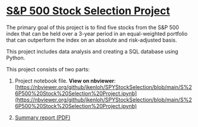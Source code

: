 # [S&P 500 Stock Selection Project](https://nbviewer.org/github/jkenloh/SPYStockSelection/blob/main/S%26P500%20Stock%20Selection%20Project.ipynb)

The primary goal of this project is to find five stocks from the S&P 500 index that can be held over a 3-year period in an equal-weighted portfolio that can outperform the index on an absolute and risk-adjusted basis.

This project includes data analysis and creating a SQL database using Python.

This project consists of two parts:

1) Project notebook file. **View on nbviewer**: [https://nbviewer.org/github/jkenloh/SPYStockSelection/blob/main/S%26P500%20Stock%20Selection%20Project.ipynb](https://nbviewer.org/github/jkenloh/SPYStockSelection/blob/main/S%26P500%20Stock%20Selection%20Project.ipynb)

2) [Summary report (PDF)](https://github.com/jkenloh/SPYStockSelection/blob/main/Project%20Summary%20Report.pdf)
